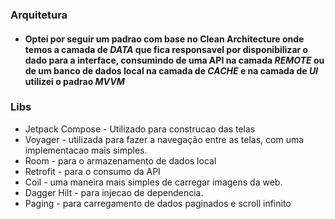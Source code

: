 ### Arquitetura
- #### Optei por seguir um padrao com base no Clean Architecture onde temos a camada de ***DATA*** que fica responsavel por disponibilizar o dado para a interface, consumindo de uma API na camada ***REMOTE*** ou de um banco de dados local na camada de ***CACHE*** e na camada de ***UI*** utilizei o padrao ***MVVM***

### Libs

* Jetpack Compose - Utilizado para construcao das telas
* Voyager - utilizada para fazer a navegação entre as telas, com uma implementacao mais simples.
* Room - para o armazenamento de dados local
* Retrofit - para o consumo da API
* Coil - uma maneira mais simples de carregar imagens da web.
* Dagger Hilt - para injecao de dependencia.
* Paging - para carregamento de dados paginados e scroll infinito